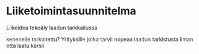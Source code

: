 Liiketoimintasuunnitelma
====================================================================

Liikeidea
tekoäly laadun tarkkailussa

kenenelle tarkoitettu?
Yrityksille jotka tarvii nopeaa laadun tarkistusta ilman että laatu kärsii

